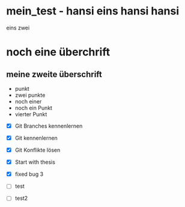 # mein_test - hansi eins hansi hansi

eins zwei


# noch eine überchrift
## meine zweite überschrift

* punkt
* zwei punkte
* noch einer
* noch ein Punkt
* vierter Punkt

* [x] Git Branches kennenlernen
* [x] Git kennenlernen
* [x] Git Konflikte lösen
* [x] Start with thesis
* [x] fixed bug 3

* [ ] test
* [ ] test2
